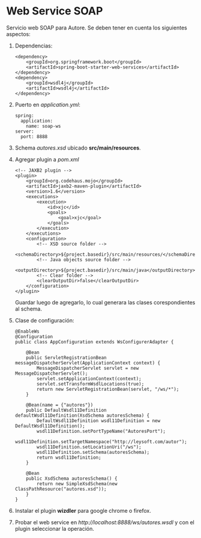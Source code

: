 # Web Service SOAP

Servicio web SOAP para Autore. Se deben tener en cuenta los siguientes aspectos:

1. Dependencias:
	```[xml]
	<dependency>
		<groupId>org.springframework.boot</groupId>
		<artifactId>spring-boot-starter-web-services</artifactId>
	</dependency>
	<dependency>
		<groupId>wsdl4j</groupId>
		<artifactId>wsdl4j</artifactId>
	</dependency>
	```
2. Puerto en *application.yml*:
	```[yml]
	spring:
	  application:
	    name: soap-ws
	server:
	  port: 8888
	```
3. Schema *autores.xsd* ubicado **src/main/resources**.

4. Agregar plugin a *pom.xml*
	```[xml]
	<!-- JAXB2 plugin -->
	<plugin>
		<groupId>org.codehaus.mojo</groupId>
		<artifactId>jaxb2-maven-plugin</artifactId>
		<version>1.6</version>
		<executions>
			<execution>
				<id>xjc</id>
				<goals>
					<goal>xjc</goal>
				</goals>
			</execution>
		</executions>
		<configuration>
			<!-- XSD source folder -->
			<schemaDirectory>${project.basedir}/src/main/resources/</schemaDirectory>
			<!-- Java objects source folder -->
			<outputDirectory>${project.basedir}/src/main/java</outputDirectory>
			<!-- Clear folder -->
			<clearOutputDir>false</clearOutputDir>
		</configuration>
	</plugin>
	```
	Guardar luego de agregarlo, lo cual generara las clases corespondientes al schema.

5. Clase de configuración:
	```[java]
	@EnableWs
	@Configuration
	public class AppConfiguration extends WsConfigurerAdapter {
		
		@Bean
		public ServletRegistrationBean messageDispatcherServlet(ApplicationContext context) {
			MessageDispatcherServlet servlet = new MessageDispatcherServlet();
			servlet.setApplicationContext(context);
			servlet.setTransformWsdlLocations(true);
			return new ServletRegistrationBean(servlet, "/ws/*");
		}
		
		@Bean(name = {"autores"})
		public DefaultWsdl11Definition defaultWsdl11Definition(XsdSchema autoresSchema) {
			DefaultWsdl11Definition wsdl11Definition = new DefaultWsdl11Definition();
			wsdl11Definition.setPortTypeName("AutoresPort");
			wsdl11Definition.setTargetNamespace("http://leysoft.com/autor");
			wsdl11Definition.setLocationUri("/ws");
			wsdl11Definition.setSchema(autoresSchema);
			return wsdl11Definition;
		}
		
		@Bean
		public XsdSchema autoresSchema() {
			return new SimpleXsdSchema(new ClassPathResource("autores.xsd"));
		}
	}
	```
6. Instalar el plugin **wizdler** para google chrome o firefox.

7. Probar el web service en *http://localhost:8888/ws/autores.wsdl* y con el plugin seleccionar la operación.